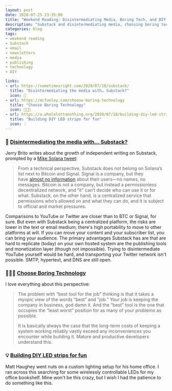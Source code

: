 ```yaml
---
layout: post
date: 2020-07-25 23:35:00
title: "Weekend Reading: Disintermediating Media, Boring Tech, and DIY Lights"
description: "Substack and disintermediating media, choosing boring tech, and building DIY LED lights."
categories: blog
tags:
- weekend reading
- Substack
- email
- newsletters
- media
- publishing
- technology
- DIY

links:
- url: https://sometimesright.com/2020/07/18/substack/
  title: "Disintermediating the media with… Substack?"
  icon: 📨
- url: https://mcfunley.com/choose-boring-technology
  title: "Choose Boring Technology"
  icon: 👨🏽‍💻
- url: https://a.wholelottanothing.org/2020/07/18/building-diy-led-strips-for-fun/
  title: "Building DIY LED strips for fun"
  icon: 💡
---
```


### 📨 [Disintermediating the media with… Substack?](https://sometimesright.com/2020/07/18/substack/ "Disintermediating the media with… Substack?")

Jerry Brito writes about the growth of independent writing on Substack, prompted by a [Mike Solana tweet](https://twitter.com/micsolana/status/1284259229054971904):

> From a technical perspective, Substack does not belong on Solana’s list next to Bitcoin and Signal. Signal is a company, but they have [almost no information](https://twitter.com/signalapp/status/1280166087577997312) about their users—no names, no messages. Bitcoin is not a company, but instead a permissionless decentralized network, and “it” can’t decide who can use it or for what. Substack, on the other hand, is a centralized service that permissions who’s allowed on and what they can do, and it is subject to official and market pressures.

Comparisons to YouTube or Twitter are closer than to BTC or Signal, for sure. But even with Substack being a centralized platform, the risks are lower in the text or email medium; there's high portability to move to other platforms at will. If you can move your content and your subscriber list, you can bring your audience. The primary advantages Substack has are that are hard to replicate (today) on your own hosted system are the publishing tools and monetization layer (though not impossible). Trying to disintermediate YouTube yourself would be hard, and transporting your Twitter network isn't possible. SMTP, hypertext, and DNS are still open.

### 👨🏽‍💻 [Choose Boring Technology](https://mcfunley.com/choose-boring-technology "Choose Boring Technology")

I love everything about this perspective:

> The problem with “best tool for the job” thinking is that it takes a myopic view of the words “best” and “job.” Your job is keeping the company in business, god damn it. And the “best” tool is the one that occupies the “least worst” position for as many of your problems as possible.
>
>It is basically always the case that the long-term costs of keeping a system working reliably vastly exceed any inconveniences you encounter while building it. Mature and productive developers understand this.

### 💡 [Building DIY LED strips for fun](https://a.wholelottanothing.org/2020/07/18/building-diy-led-strips-for-fun/ "Building DIY LED strips for fun")

Matt Haughey went nuts on a custom lighting setup for his home office. I ran across this searching for some wirelessly controllable LEDs for my office bookshelf. Mine won't be this crazy, but I wish I had the patience to do something like this.
